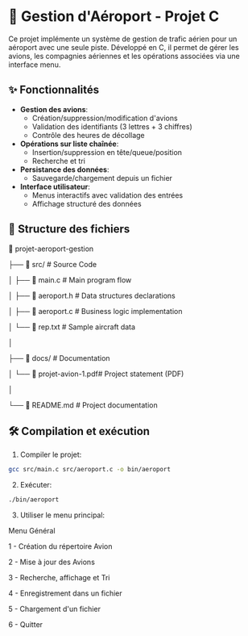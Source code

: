 # 🛫 Gestion d'Aéroport - Projet C

Ce projet implémente un système de gestion de trafic aérien pour un aéroport avec une seule piste. Développé en C, il permet de gérer les avions, les compagnies aériennes et les opérations associées via une interface menu.

## ✨ Fonctionnalités

- **Gestion des avions**:
  - Création/suppression/modification d'avions
  - Validation des identifiants (3 lettres + 3 chiffres)
  - Contrôle des heures de décollage
- **Opérations sur liste chaînée**:
  - Insertion/suppression en tête/queue/position
  - Recherche et tri
- **Persistance des données**:
  - Sauvegarde/chargement depuis un fichier
- **Interface utilisateur**:
  - Menus interactifs avec validation des entrées
  - Affichage structuré des données

## 📁 Structure des fichiers

📁 projet-aeroport-gestion

├── 📁 src/ # Source Code

│ ├── 📄 main.c # Main program flow

│ ├── 📄 aeroport.h # Data structures declarations

│ ├── 📄 aeroport.c # Business logic implementation

│ └── 📄 rep.txt # Sample aircraft data

│

├── 📁 docs/ # Documentation

│ └── 📄 projet-avion-1.pdf# Project statement (PDF)

│

└── 📄 README.md # Project documentation

## 🛠️ Compilation et exécution

1. Compiler le projet:
  ```bash
  gcc src/main.c src/aeroport.c -o bin/aeroport
  ```
2. Exécuter:
  ```bash
  ./bin/aeroport
  ```
3. Utiliser le menu principal:
   
  Menu Général
  
  1 - Création du répertoire Avion
  
  2 - Mise à jour des Avions
  
  3 - Recherche, affichage et Tri
  
  4 - Enregistrement dans un fichier
  
  5 - Chargement d'un fichier
  
  6 - Quitter

